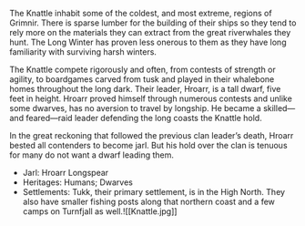 The Knattle inhabit some of the coldest, and most extreme, regions of Grimnir. There is sparse lumber for the building of their ships so they tend to rely more on the materials they can extract from the great riverwhales they hunt. The Long Winter has proven less onerous to them as they have long familiarity with surviving harsh winters.

The Knattle compete rigorously and often, from contests of strength or agility, to boardgames carved from tusk and played in their whalebone homes throughout the long dark. Their leader, Hroarr, is a tall dwarf, five feet in height. Hroarr proved himself through numerous contests and unlike some dwarves, has no aversion to travel by longship. He became a skilled—and feared—raid leader defending the long coasts the Knattle hold.

In the great reckoning that followed the previous clan leader’s death, Hroarr bested all contenders to become jarl. But his hold over the clan is tenuous for many do not want a dwarf leading them. 

- Jarl: Hroarr Longspear
- Heritages: Humans; Dwarves
- Settlements: Tukk, their primary settlement, is in the High North. They also have smaller fishing posts along that northern coast and a few camps on Turnfjall as well.![[Knattle.jpg]]
